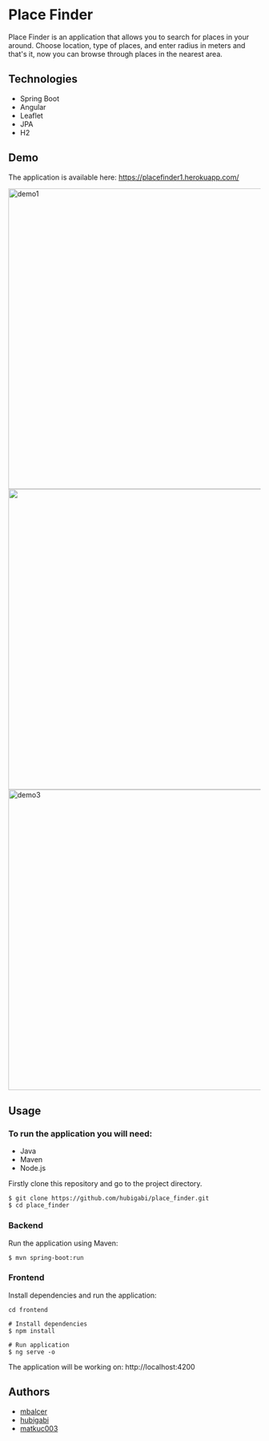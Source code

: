 # Place Finder
Place Finder is an application that allows you to search for places in your around. Choose location, type of places, and enter radius in meters and that's it, now you can browse through places in the nearest area.

## Technologies
- Spring Boot 
- Angular 
- Leaflet
- JPA
- H2

## Demo
The application is available here: https://placefinder1.herokuapp.com/
<br/>

<p>
<img src="https://i.imgur.com/MIwDTT3.png" alt="demo1" width="600"/><br/>
<img src="https://i.imgur.com/yPhjAP5.jpg" width="600"/><br/>
<img src="https://i.imgur.com/wXqNl9R.png5" alt="demo3" width="600"/><br/>
</p>

## Usage
### To run the application you will need:
- Java
- Maven
- Node.js

Firstly clone this repository and go to the project directory.
```shell
$ git clone https://github.com/hubigabi/place_finder.git
$ cd place_finder
```

### Backend
Run the application using Maven:

```shell
$ mvn spring-boot:run
```

### Frontend
Install dependencies and run the application:
```shell
cd frontend

# Install dependencies
$ npm install

# Run application
$ ng serve -o
```
The application will be working on: http://localhost:4200

## Authors
- <a href="https://github.com/mbalcer"> mbalcer </a>
- <a href="https://github.com/hubigabi"> hubigabi </a>
- <a href="https://github.com/matkuc003"> matkuc003 </a>
